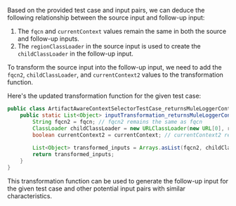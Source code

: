 Based on the provided test case and input pairs, we can deduce the following relationship between the source input and follow-up input:

1. The `fqcn` and `currentContext` values remain the same in both the source and follow-up inputs.
2. The `regionClassLoader` in the source input is used to create the `childClassLoader` in the follow-up input.

To transform the source input into the follow-up input, we need to add the `fqcn2`, `childClassLoader`, and `currentContext2` values to the transformation function.

Here's the updated transformation function for the given test case:

```java
public class ArtifactAwareContextSelectorTestCase_returnsMuleLoggerContextForArtifactClassLoaderChild {
    public static List<Object> inputTransformation_returnsMuleLoggerContextForArtifactClassLoaderChild(String fqcn, boolean currentContext, RegionClassLoader regionClassLoader)  {
        String fqcn2 = fqcn; // fqcn2 remains the same as fqcn
        ClassLoader childClassLoader = new URLClassLoader(new URL[0], regionClassLoader); // childClassLoader is created using regionClassLoader
        boolean currentContext2 = currentContext; // currentContext2 remains the same as currentContext
        
        List<Object> transformed_inputs = Arrays.asList(fqcn2, childClassLoader, currentContext2);
        return transformed_inputs;
    }
}
```

This transformation function can be used to generate the follow-up input for the given test case and other potential input pairs with similar characteristics.